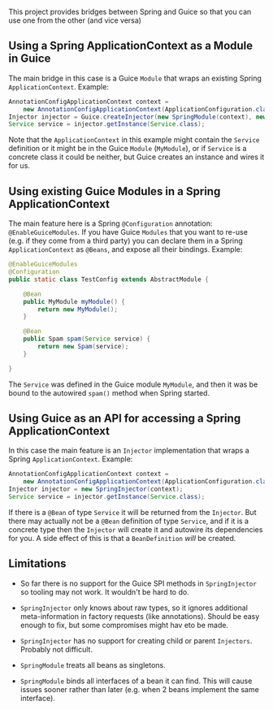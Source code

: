 This project provides bridges between Spring and Guice so that you can
use one from the other (and vice versa)

## Using a Spring ApplicationContext as a Module in Guice

The main bridge in this case is a Guice `Module` that wraps an
existing Spring `ApplicationContext`. Example:

```java
AnnotationConfigApplicationContext context = 
    new AnnotationConfigApplicationContext(ApplicationConfiguration.class);
Injector injector = Guice.createInjector(new SpringModule(context), new MyModule());
Service service = injector.getInstance(Service.class);
```

Note that the `ApplicationContext` in this example might contain the
`Service` definition or it might be in the Guice `Module`
(`MyModule`), or if `Service` is a concrete class it could be neither,
but Guice creates an instance and wires it for us.

## Using existing Guice Modules in a Spring ApplicationContext

The main feature here is a Spring `@Configuration` annotation:
`@EnableGuiceModules`. If you have Guice `Modules` that you want to
re-use (e.g. if they come from a third party) you can declare them in
a Spring `ApplicationContext` as `@Beans`, and expose all their
bindings. Example:

```java
@EnableGuiceModules
@Configuration
public static class TestConfig extends AbstractModule {

    @Bean
    public MyModule myModule() {
        return new MyModule();
    }

    @Bean
    public Spam spam(Service service) {
        return new Spam(service);
    }

}
```

The `Service` was defined in the Guice module `MyModule`, and then it
was be bound to the autowired `spam()` method when Spring started.

## Using Guice as an API for accessing a Spring ApplicationContext

In this case the main feature is an `Injector` implementation that
wraps a Spring `ApplicationContext`. Example:

```java
AnnotationConfigApplicationContext context = 
    new AnnotationConfigApplicationContext(ApplicationConfiguration.class);
Injector injector = new SpringInjector(context);
Service service = injector.getInstance(Service.class);
```

If there is a `@Bean` of type `Service` it will be returned from the
`Injector`. But there may actually not be a `@Bean` definition of type
`Service`, and if it is a concrete type then the `Injector` will
create it and autowire its dependencies for you. A side effect of this
is that a `BeanDefinition` *will* be created.

## Limitations

* So far there is no support for the Guice SPI methods in
  `SpringInjector` so tooling may not work. It wouldn't be hard to do.

* `SpringInjector` only knows about raw types, so it ignores
  additional meta-information in factory requests (like
  annotations). Should be easy enough to fix, but some compromises
  might hav eto be made.
  
* `SpringInjector` has no support for creating child or parent
  `Injectors`. Probably not difficult.

* `SpringModule` treats all beans as singletons.

* `SpringModule` binds all interfaces of a bean it can find. This will
  cause issues sooner rather than later (e.g. when 2 beans implement
  the same interface).
